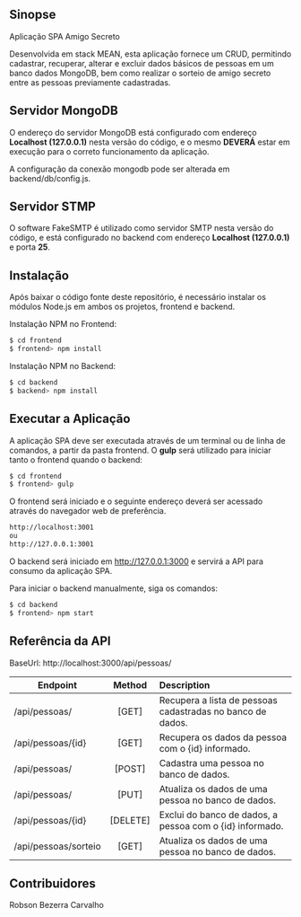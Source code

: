 ## Sinopse

Aplicação SPA Amigo Secreto

Desenvolvida em stack MEAN, esta aplicação fornece um CRUD, permitindo cadastrar, recuperar, alterar e excluir dados básicos de pessoas em um banco dados MongoDB, bem como realizar o sorteio de amigo secreto entre as pessoas previamente cadastradas.  

## Servidor MongoDB

O endereço do servidor MongoDB está configurado com endereço **Localhost (127.0.0.1)** nesta versão do código, e o mesmo **DEVERÁ** estar em execução para o correto funcionamento da aplicação.

A configuração da conexão mongodb pode ser alterada em backend/db/config.js. 

## Servidor STMP

O software FakeSMTP é utilizado como servidor SMTP nesta versão do código, e está configurado no backend com endereço **Localhost (127.0.0.1)** e porta **25**.

## Instalação

Após baixar o código fonte deste repositório, é necessário instalar os módulos Node.js em ambos os projetos, frontend e backend.

Instalação NPM no Frontend:

```sh
$ cd frontend
$ frontend> npm install
```

Instalação NPM no Backend:

```sh
$ cd backend
$ backend> npm install
```

## Executar a Aplicação

A aplicação SPA deve ser executada através de um terminal ou de linha de comandos, a partir da pasta frontend. O **gulp** será utilizado para iniciar tanto o frontend quando o backend:

```sh
$ cd frontend
$ frontend> gulp
```

O frontend será iniciado e o seguinte endereço deverá ser acessado através do navegador web de preferência.

```sh
http://localhost:3001
ou
http://127.0.0.1:3001
```

O backend será iniciado em http://127.0.0.1:3000 e servirá a API para consumo da aplicação SPA.

Para iniciar o backend manualmente, siga os comandos:

```sh
$ cd backend
$ frontend> npm start
```

## Referência da API

BaseUrl: http://localhost:3000/api/pessoas/

Endpoint |Method | Description
-------- |:-----:| :-----------
/api/pessoas/					|[GET]			|Recupera a lista de pessoas cadastradas no banco de dados.
/api/pessoas/{id}			|[GET]			|Recupera os dados da pessoa com o {id} informado.
/api/pessoas/					|[POST]			|Cadastra uma pessoa no banco de dados.
/api/pessoas/					|[PUT]			|Atualiza os dados de uma pessoa no banco de dados.
/api/pessoas/{id}			|[DELETE]		|Exclui do banco de dados, a pessoa com o {id} informado.
/api/pessoas/sorteio	|[GET]			|Atualiza os dados de uma pessoa no banco de dados.	

## Contribuidores

Robson Bezerra Carvalho
